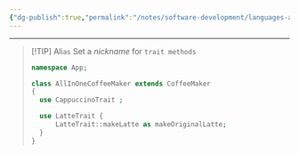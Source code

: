 ```yaml
---
{"dg-publish":true,"permalink":"/notes/software-development/languages-and-frameworks/web-development/backend/php/02-object-oriented-programming-oop/11-traits/05-method-nickname-as/","tags":["programming","php","webdevelopment","backend","OOP"],"created":"2025-07-13T15:24:55.046+08:00"}
---
```



---

> [!TIP] Ali`as`
> Set a _nickname_ for `trait methods`
>
> ```php
> namespace App;
>
> class AllInOneCoffeeMaker extends CoffeeMaker
> {
> 	use CappuccinoTrait ;
>
> 	use LatteTrait {
> 		LatteTrait::makeLatte as makeOriginalLatte;
> 	}
> }
> ```
